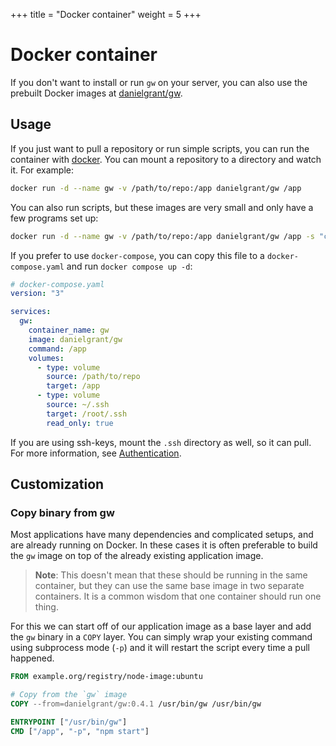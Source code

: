 +++
title = "Docker container"
weight = 5
+++

# Docker container

If you don't want to install or run `gw` on your server, you can also use the prebuilt Docker images at [danielgrant/gw](https://hub.docker.com/r/danielgrant/gw).

## Usage

If you just want to pull a repository or run simple scripts, you can run the container with [docker](https://docs.docker.com/engine/install/). You can mount a repository to a directory and watch it. For example:

```sh
docker run -d --name gw -v /path/to/repo:/app danielgrant/gw /app
```

You can also run scripts, but these images are very small and only have a few programs set up:

```sh
docker run -d --name gw -v /path/to/repo:/app danielgrant/gw /app -s "cp -r build/ html/"
```

If you prefer to use `docker-compose`, you can copy this file to a `docker-compose.yaml` and run `docker compose up -d`:

```yaml
# docker-compose.yaml
version: "3"

services:
  gw:
    container_name: gw
    image: danielgrant/gw
    command: /app
    volumes:
      - type: volume
        source: /path/to/repo
        target: /app
      - type: volume
        source: ~/.ssh
        target: /root/.ssh
        read_only: true
```

If you are using ssh-keys, mount the `.ssh` directory as well, so it can pull. For more information, see [Authentication](/reference/authentication).

## Customization

### Copy binary from gw

Most applications have many dependencies and complicated setups, and are already running on Docker. In these cases it is often preferable to build the `gw` image on top of the already existing application image.

> **Note**: This doesn't mean that these should be running in the same container, but they can use the same base image in two separate containers. It is a common wisdom that one container should run one thing.

For this we can start off of our application image as a base layer and add the `gw` binary in a `COPY` layer. You can simply wrap your existing command using subprocess mode (`-p`) and it will restart the script every time a pull happened.

```dockerfile
FROM example.org/registry/node-image:ubuntu

# Copy from the `gw` image
COPY --from=danielgrant/gw:0.4.1 /usr/bin/gw /usr/bin/gw

ENTRYPOINT ["/usr/bin/gw"]
CMD ["/app", "-p", "npm start"]
```
